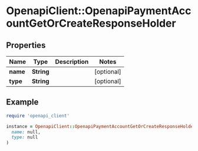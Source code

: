 # OpenapiClient::OpenapiPaymentAccountGetOrCreateResponseHolder

## Properties

| Name | Type | Description | Notes |
| ---- | ---- | ----------- | ----- |
| **name** | **String** |  | [optional] |
| **type** | **String** |  | [optional] |

## Example

```ruby
require 'openapi_client'

instance = OpenapiClient::OpenapiPaymentAccountGetOrCreateResponseHolder.new(
  name: null,
  type: null
)
```

